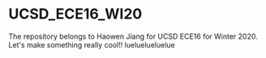 # UCSD_ECE16_WI20
The repository belongs to Haowen Jiang for UCSD ECE16 for Winter 2020.
Let's make something really cool!!
lueluelueluelue
